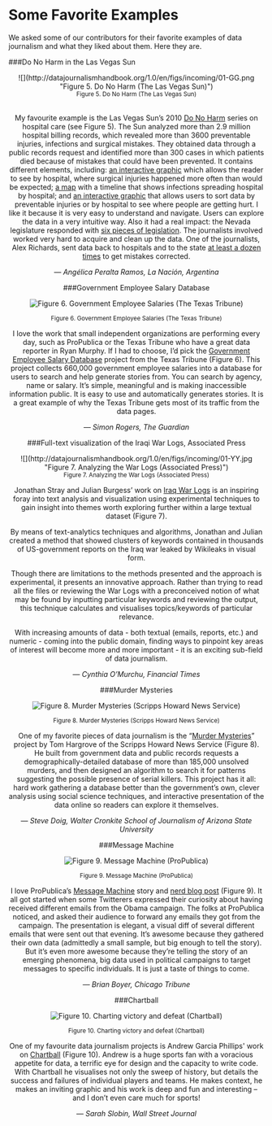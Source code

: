 # Some Favorite Examples

We asked some of our contributors for their favorite examples of data journalism and what they liked about them. Here they are.

###Do No Harm in the Las Vegas Sun

<CENTER>![](http://datajournalismhandbook.org/1.0/en/figs/incoming/01-GG.png "Figure 5. Do No Harm (The Las Vegas Sun)")
<center><small>Figure 5. Do No Harm (The Las Vegas Sun)</small></center><BR>

My favourite example is the Las Vegas Sun’s 2010 [Do No Harm](http://www.lasvegassun.com/hospital-care/) series on hospital care (see Figure 5). The Sun analyzed more than 2.9 million hospital billing records, which revealed more than 3600 preventable injuries, infections and surgical mistakes. They obtained data through a public records request and identified more than 300 cases in which patients died because of mistakes that could have been prevented. It contains different elements, including: [an interactive graphic](http://www.lasvegassun.com/hospital-care/surgical-injuries-interactive/) which allows the reader to see by hospital, where surgical injuries happened more often than would be expected; [a map](http://www.lasvegassun.com/hospital-care/infections-interactive/) with a timeline that shows infections spreading hospital by hospital; and [an interactive graphic](http://www.lasvegassun.com/hospital-care/events-chart/) that allows users to sort data by preventable injuries or by hospital to see where people are getting hurt. I like it because it is very easy to understand and navigate. Users can explore the data in a very intuitive way. Also it had a real impact: the Nevada legislature responded with [six pieces of legislation](http://www.lasvegassun.com/news/2011/apr/14/health-care-transparency-bills-pass-key-milestone-). The journalists involved worked very hard to acquire and clean up the data. One of the journalists, Alex Richards, sent data back to hospitals and to the state [at least a dozen times](http://www.poynter.org/latest-news/als-morning-meeting/128672/las-vegas-sun-pulitzer-finalists-explain-how-they-turned-data-into-web-gold/) to get mistakes corrected.

— *Angélica Peralta Ramos, La Nación, Argentina*

###Government Employee Salary Database

![](http://datajournalismhandbook.org/1.0/en/figs/incoming/01-FF.png "Figure 6. Government Employee Salaries (The Texas Tribune)")

<center><small>Figure 6. Government Employee Salaries (The Texas Tribune)</small></center>

I love the work that small independent organizations are performing every day, such as ProPublica or the Texas Tribune who have a great data reporter in Ryan Murphy. If I had to choose, I’d pick the [Government Employee Salary Database](http://www.texastribune.org/library/data/government-employee-salaries/) project from the Texas Tribune (Figure 6). This project collects 660,000 government employee salaries into a database for users to search and help generate stories from. You can search by agency, name or salary. It’s simple, meaningful and is making inaccessible information public. It is easy to use and automatically generates stories. It is a great example of why the Texas Tribune gets most of its traffic from the data pages.

— *Simon Rogers, The Guardian*

###Full-text visualization of the Iraqi War Logs, Associated Press

<CENTER>![](http://datajournalismhandbook.org/1.0/en/figs/incoming/01-YY.jpg "Figure 7. Analyzing the War Logs (Associated Press)")

<center><small>Figure 7. Analyzing the War Logs (Associated Press)</small></center>

Jonathan Stray and Julian Burgess’ work on [Iraq War Logs](http://jonathanstray.com/a-full-text-visualization-of-the-iraq-war-logs) is an inspiring foray into text analysis and visualization using experimental techniques to gain insight into themes worth exploring further within a large textual dataset (Figure 7).

By means of text-analytics techniques and algorithms, Jonathan and Julian created a method that showed clusters of keywords contained in thousands of US-government reports on the Iraq war leaked by Wikileaks in visual form.

Though there are limitations to the methods presented and the approach is experimental, it presents an innovative approach. Rather than trying to read all the files or reviewing the War Logs with a preconceived notion of what may be found by inputting particular keywords and reviewing the output, this technique calculates and visualises topics/keywords of particular relevance.

With increasing amounts of data - both textual (emails, reports, etc.) and numeric - coming into the public domain, finding ways to pinpoint key areas of interest will become more and more important - it is an exciting sub-field of data journalism.

— *Cynthia O’Murchu, Financial Times*

###Murder Mysteries

![](http://datajournalismhandbook.org/1.0/en/figs/incoming/01-XX.jpg "Figure 8. Murder Mysteries (Scripps Howard News Service)")

<center><small>Figure 8. Murder Mysteries (Scripps Howard News Service)</small></center>

One of my favorite pieces of data journalism is the “[Murder Mysteries](http://projects.scrippsnews.com/magazine/murder-mysteries/)” project by Tom Hargrove of the Scripps Howard News Service (Figure 8). He built from government data and public records requests a demographically-detailed database of more than 185,000 unsolved murders, and then designed an algorithm to search it for patterns suggesting the possible presence of serial killers. This project has it all: hard work gathering a database better than the government’s own, clever analysis using social science techniques, and interactive presentation of the data online so readers can explore it themselves.

— *Steve Doig, Walter Cronkite School of Journalism of Arizona State University*

###Message Machine

![](http://datajournalismhandbook.org/1.0/en/figs/incoming/01-HH.png "Figure 9. Message Machine (ProPublica)")

<center><small>Figure 9. Message Machine (ProPublica)</small></center>

I love ProPublica’s [Message Machine](http://www.propublica.org/special/message-machine-you-probably-dont-know-janet) story and [nerd blog post](http://www.propublica.org/nerds/item/when-are-190-emails-like-six-emails) (Figure 9). It all got started when some Twitterers expressed their curiosity about having received different emails from the Obama campaign. The folks at ProPublica noticed, and asked their audience to forward any emails they got from the campaign. The presentation is elegant, a visual diff of several different emails that were sent out that evening. It’s awesome because they gathered their own data (admittedly a small sample, but big enough to tell the story). But it’s even more awesome because they’re telling the story of an emerging phenomena, big data used in political campaigns to target messages to specific individuals. It is just a taste of things to come.

— *Brian Boyer, Chicago Tribune*

###Chartball

![](http://datajournalismhandbook.org/1.0/en/figs/incoming/01-JJ.png "Figure 10. Charting victory and defeat (Chartball)")

<center><small>Figure 10. Charting victory and defeat (Chartball)</small></center>

One of my favourite data journalism projects is Andrew Garcia Phillips' work on [Chartball](http://www.chartball.com/) (Figure 10). Andrew is a huge sports fan with a voracious appetite for data, a terrific eye for design and the capacity to write code. With Chartball he visualises not only the sweep of history, but details the success and failures of individual players and teams. He makes context, he makes an inviting graphic and his work is deep and fun and interesting – and I don’t even care much for sports!

— *Sarah Slobin, Wall Street Journal*

